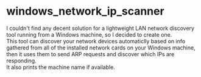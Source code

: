 # windows_network_ip_scanner
I couldn't find any decent solution for a lightweight LAN network discovery tool running from a Windows machine, so I decided to create one.\
This tool can discover your network devices automaticlly based on info gathered from all of the installed network cards on your Windows machine, then it uses them to send ARP requests and discover which IPs are responding.\
It also prints the machine name if available.
